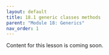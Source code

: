 ```yaml
---
layout: default
title: 18.1 generic classes methods
parent: "Module 18: Generics"
nav_order: 1
---
```


Content for this lesson is coming soon.

